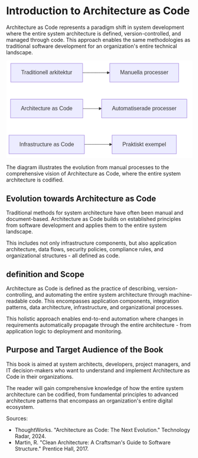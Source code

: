 # Introduction to Architecture as Code

Architecture as Code represents a paradigm shift in system development where the entire system architecture is defined, version-controlled, and managed through code. This approach enables the same methodologies as traditional software development for an organization's entire technical landscape.

![Introduction to Architecture as Code](images/diagram_01_inledning.png)

The diagram illustrates the evolution from manual processes to the comprehensive vision of Architecture as Code, where the entire system architecture is codified.

## Evolution towards Architecture as Code

Traditional methods for system architecture have often been manual and document-based. Architecture as Code builds on established principles from software development and applies them to the entire system landscape.

This includes not only infrastructure components, but also application architecture, data flows, security policies, compliance rules, and organizational structures - all defined as code.

## definition and Scope

Architecture as Code is defined as the practice of describing, version-controlling, and automating the entire system architecture through machine-readable code. This encompasses application components, integration patterns, data architecture, infrastructure, and organizational processes.

This holistic approach enables end-to-end automation where changes in requirements automatically propagate through the entire architecture - from application logic to deployment and monitoring.

## Purpose and Target Audience of the Book

This book is aimed at system architects, developers, project managers, and IT decision-makers who want to understand and implement Architecture as Code in their organizations.

The reader will gain comprehensive knowledge of how the entire system architecture can be codified, from fundamental principles to advanced architecture patterns that encompass an organization's entire digital ecosystem.

Sources:
- ThoughtWorks. "Architecture as Code: The Next Evolution." Technology Radar, 2024.
- Martin, R. "Clean Architecture: A Craftsman's Guide to Software Structure." Prentice Hall, 2017.


